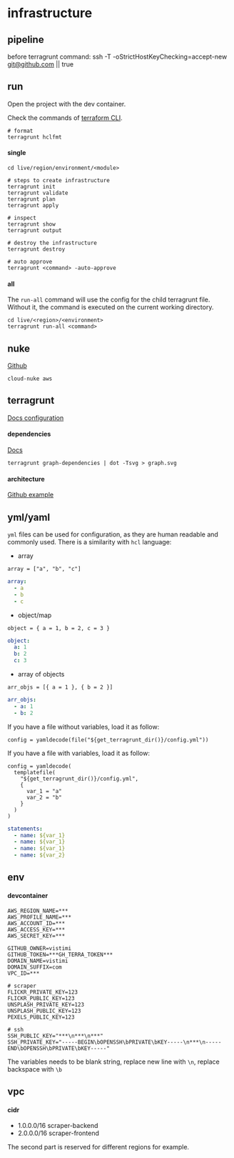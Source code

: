 # infrastructure

## pipeline

before terragrunt command:
  ssh -T -oStrictHostKeyChecking=accept-new git@github.com || true

## run

Open the project with the dev container.

Check the commands of [terraform CLI](https://www.terraform.io/cli/commands#switching-working-directory-with-chdir).

```shell
# format
terragrunt hclfmt
```

#### single

```shell
cd live/region/environment/<module>

# steps to create infrastructure
terragrunt init
terragrunt validate
terragrunt plan
terragrunt apply

# inspect
terragrunt show
terragrunt output

# destroy the infrastructure
terragrunt destroy

# auto approve
terragrunt <command> -auto-approve
```

#### all
The `run-all` command will use the config for the child terragrunt file. Without it, the command is executed on the current working directory.

```shell
cd live/<region>/<environment>
terragrunt run-all <command>
```

## nuke

[Github](https://github.com/gruntwork-io/cloud-nuke)

```
cloud-nuke aws
```

## terragrunt

[Docs configuration](https://terragrunt.gruntwork.io/docs/reference/config-blocks-and-attributes/)

#### dependencies

[Docs](https://terragrunt.gruntwork.io/docs/features/execute-terraform-commands-on-multiple-modules-at-once/#dependencies-between-modules)

```shell
terragrunt graph-dependencies | dot -Tsvg > graph.svg
```

#### architecture

[Github example](https://github.com/gruntwork-io/terragrunt-infrastructure-live-example)

## yml/yaml

`yml` files can be used for configuration, as they are human readable and commonly used. There is a similarity with `hcl` language:

- array
```hcl
array = ["a", "b", "c"]
```
```yml
array:
  - a
  - b
  - c
```

- object/map
```hcl
object = { a = 1, b = 2, c = 3 }
```
```yml
object:
  a: 1
  b: 2
  c: 3
```

- array of objects
```hcl
arr_objs = [{ a = 1 }, { b = 2 }]
```
```yml
arr_objs:
  - a: 1
  - b: 2
```

If you have a file without variables, load it as follow:
```hcl
config = yamldecode(file("${get_terragrunt_dir()}/config.yml"))
```

If you have a file with variables, load it as follow:
```hcl
config = yamldecode(
  templatefile(
    "${get_terragrunt_dir()}/config.yml",
    {
      var_1 = "a"
      var_2 = "b"
    }
  )
)
```
```yml
statements:
  - name: ${var_1}
  - name: ${var_1}
  - name: ${var_1}
  - name: ${var_2}
```

## env

#### devcontainer

```env
AWS_REGION_NAME=***
AWS_PROFILE_NAME=***
AWS_ACCOUNT_ID=***
AWS_ACCESS_KEY=***
AWS_SECRET_KEY=***

GITHUB_OWNER=vistimi
GITHUB_TOKEN=***GH_TERRA_TOKEN***
DOMAIN_NAME=vistimi
DOMAIN_SUFFIX=com
VPC_ID=***

# scraper
FLICKR_PRIVATE_KEY=123
FLICKR_PUBLIC_KEY=123
UNSPLASH_PRIVATE_KEY=123
UNSPLASH_PUBLIC_KEY=123
PEXELS_PUBLIC_KEY=123

# ssh
SSH_PUBLIC_KEY="***\n***\n***"
SSH_PRIVATE_KEY="-----BEGIN\bOPENSSH\bPRIVATE\bKEY-----\n***\n-----END\bOPENSSH\bPRIVATE\bKEY-----"
```

The variables needs to be blank string, replace new line with `\n`, replace backspace with `\b`

## vpc
#### cidr

- 1.0.0.0/16 scraper-backend
- 2.0.0.0/16 scraper-frontend

The second part is reserved for different regions for example.